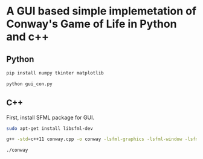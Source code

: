 # A GUI based simple implemetation of Conway's Game of Life in Python and c++
## Python
```bash
pip install numpy tkinter matplotlib 
```
```bash
python gui_con.py
```
## C++ 
First, install SFML package for GUI.
```bash
sudo apt-get install libsfml-dev
```
```bash
g++ -std=c++11 conway.cpp -o conway -lsfml-graphics -lsfml-window -lsfml-system
```
```bash
./conway
```
